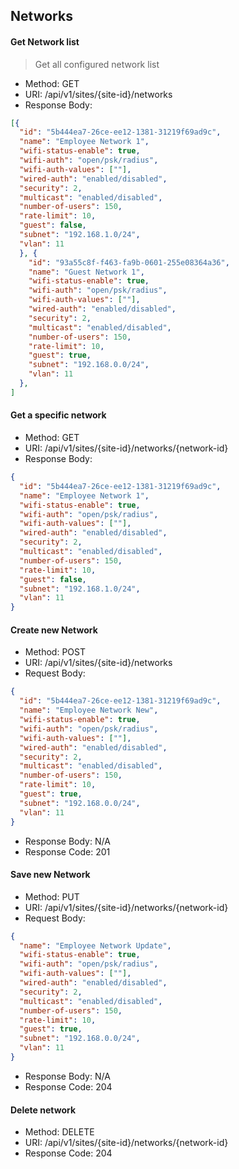 ## Networks

#### Get Network list
> Get all configured network list

* Method: GET
* URI: /api/v1/sites/{site-id}/networks
* Response Body:

```json
[{
  "id": "5b444ea7-26ce-ee12-1381-31219f69ad9c",
  "name": "Employee Network 1",
  "wifi-status-enable": true,
  "wifi-auth": "open/psk/radius",
  "wifi-auth-values": [""],
  "wired-auth": "enabled/disabled",
  "security": 2,
  "multicast": "enabled/disabled",
  "number-of-users": 150,
  "rate-limit": 10,
  "guest": false,
  "subnet": "192.168.1.0/24",
  "vlan": 11
  }, {
    "id": "93a55c8f-f463-fa9b-0601-255e08364a36",
    "name": "Guest Network 1",
    "wifi-status-enable": true,
    "wifi-auth": "open/psk/radius",
    "wifi-auth-values": [""],
    "wired-auth": "enabled/disabled",
    "security": 2,
    "multicast": "enabled/disabled",
    "number-of-users": 150,
    "rate-limit": 10,
    "guest": true,
    "subnet": "192.168.0.0/24",
    "vlan": 11
  },
]
```

#### Get a specific network

* Method: GET
* URI: /api/v1/sites/{site-id}/networks/{network-id}
* Response Body:

```json
{
  "id": "5b444ea7-26ce-ee12-1381-31219f69ad9c",
  "name": "Employee Network 1",
  "wifi-status-enable": true,
  "wifi-auth": "open/psk/radius",
  "wifi-auth-values": [""],
  "wired-auth": "enabled/disabled",
  "security": 2,
  "multicast": "enabled/disabled",
  "number-of-users": 150,
  "rate-limit": 10,
  "guest": false,
  "subnet": "192.168.1.0/24",
  "vlan": 11
}
```

#### Create new Network

* Method: POST
* URI: /api/v1/sites/{site-id}/networks
* Request Body:

```json
{
  "id": "5b444ea7-26ce-ee12-1381-31219f69ad9c",
  "name": "Employee Network New",
  "wifi-status-enable": true,
  "wifi-auth": "open/psk/radius",
  "wifi-auth-values": [""],
  "wired-auth": "enabled/disabled",
  "security": 2,
  "multicast": "enabled/disabled",
  "number-of-users": 150,
  "rate-limit": 10,
  "guest": true,
  "subnet": "192.168.0.0/24",
  "vlan": 11
}
```
* Response Body: N/A
* Response Code: 201

#### Save new Network

* Method: PUT
* URI: /api/v1/sites/{site-id}/networks/{network-id}
* Request Body:

```json
{
  "name": "Employee Network Update",
  "wifi-status-enable": true,
  "wifi-auth": "open/psk/radius",
  "wifi-auth-values": [""],
  "wired-auth": "enabled/disabled",
  "security": 2,
  "multicast": "enabled/disabled",
  "number-of-users": 150,
  "rate-limit": 10,
  "guest": true,
  "subnet": "192.168.0.0/24",
  "vlan": 11
}
```
* Response Body: N/A
* Response Code: 204

#### Delete network

* Method: DELETE
* URI:  /api/v1/sites/{site-id}/networks/{network-id}
* Response Code: 204
